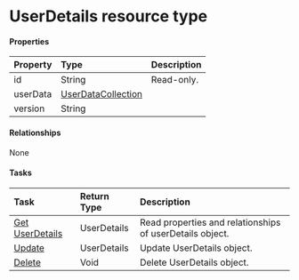 # UserDetails resource type



#### Properties
| Property	   | Type	|Description|
|:---------------|:--------|:----------|
|id|String| Read-only.|
|userData|[UserDataCollection](userdatacollection.md)||
|version|String||

#### Relationships
None


#### Tasks

| Task		   | Return Type	|Description|
|:---------------|:--------|:----------|
|[Get UserDetails](../api/userdetails_get.md) | UserDetails |Read properties and relationships of userDetails object.|
|[Update](../api/userdetails_update.md) | UserDetails	|Update UserDetails object. |
|[Delete](../api/userdetails_delete.md) | Void	|Delete UserDetails object. |
